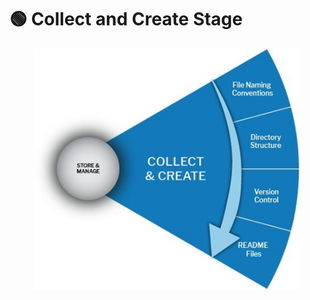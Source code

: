 # 🟢 Collect and Create Stage

<figure><img src="../../../../.gitbook/assets/Collect and Create.jpg" alt=""><figcaption></figcaption></figure>

